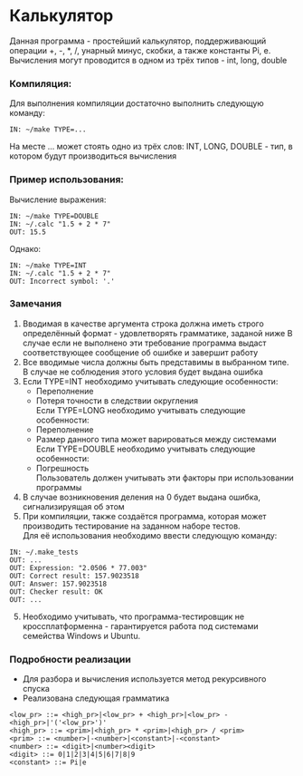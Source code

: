 
# Калькулятор
Данная программа - простейший калькулятор, поддерживающий операции +, -, *, /, унарный минус, скобки, а также константы Pi, e.  
Вычисления могут проводится в одном из трёх типов - int, long, double
### Компиляция:
Для выполнения компиляции достаточно выполнить следующую команду:
```
IN: ~/make TYPE=...
```
На месте ... может стоять одно из трёх слов: INT, LONG, DOUBLE - тип, в котором будут производиться вычисления
### Пример использования:
Вычисление выражения:
```
IN: ~/make TYPE=DOUBLE
IN: ~/.calc "1.5 + 2 * 7"
OUT: 15.5
```  
Однако:
```
IN: ~/make TYPE=INT
IN: ~/.calc "1.5 + 2 * 7"
OUT: Incorrect symbol: '.'
```  
### Замечания
1. Вводимая в качестве аргумента строка должна иметь строго определённый формат - удовлетворять грамматике, заданой ниже
    B случае если не выполнено эти требование программа выдаст соответствующее сообщение об ошибке и завершит работу  
2. Все вводимые числа должны быть представимы в выбранном типе. В случае не соблюдения этого условия будет выдана ошибка
3. Если TYPE=INT необходимо учитывать следующие особенности:  
    * Переполнение
    * Потеря точности в следствии округления  
	Если TYPE=LONG необходимо учитывать следующие особенности:  
	* Переполнение
	* Размер данного типа может варироваться между системами  
	Если TYPE=DOUBLE необходимо учитывать следующие особенности:  
	* Погрешность  
    Пользователь должен учитывать эти факторы при использовании программы
3. В случае возникновения деления на 0 будет выдана ошибка, сигнализируящая об этом  
4. При компиляции, также создаётся программа, которая может производить тестирование на заданном наборе тестов.  
	Для её использования необходимо ввести следующую команду:
```
IN: ~/.make_tests
OUT: ...
OUT: Expression: "2.0506 * 77.003"
OUT: Correct result: 157.9023518
OUT: Answer: 157.9023518
OUT: Checker result: OK
OUT: ...
``` 	
5. Необходимо учитывать, что программа-тестировщик не кроссплатформенна - гарантируется работа под системами семейства Windows и Ubuntu.   

### Подробности реализации
+ Для разбора и вычисления используется метод рекурсивного спуска
+ Реализована следующая грамматика
```
<low_pr> ::= <high_pr>|<low_pr> + <high_pr>|<low_pr> - <high_pr>|'('<low_pr>')'
<high_pr> ::= <prim>|<high_pr> * <prim>|<high_pr> / <prim>
<prim> ::= <number>|-<number>|<constant>|-<constant>
<number> ::= <digit>|<number><digit>
<digit> ::= 0|1|2|3|4|5|6|7|8|9
<constant> ::= Pi|e
```
